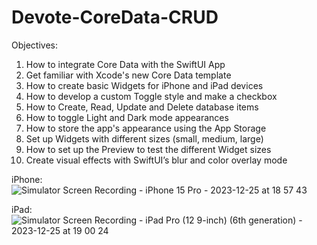 # Devote-CoreData-CRUD

Objectives:

1. How to integrate Core Data with the SwiftUI App
2. Get familiar with Xcode's new Core Data template
3. How to create basic Widgets for iPhone and iPad devices
4. How to develop a custom Toggle style and make a checkbox
5. How to Create, Read, Update and Delete database items
6. How to toggle Light and Dark mode appearances
7. How to store the app's appearance using the App Storage
8. Set up Widgets with different sizes (small, medium, large)
9. How to set up the Preview to test the different Widget sizes
10. Create visual effects with SwiftUI’s blur and color overlay mode

iPhone:
![Simulator Screen Recording - iPhone 15 Pro - 2023-12-25 at 18 57 43](https://github.com/PratikPandyaOfficial/Devote-CoreData-CRUD/assets/46597115/f7b3931c-e177-489f-a928-dc73bfd18903)

iPad:
![Simulator Screen Recording - iPad Pro (12 9-inch) (6th generation) - 2023-12-25 at 19 00 24](https://github.com/PratikPandyaOfficial/Devote-CoreData-CRUD/assets/46597115/9d358775-9032-4732-bed9-74472ab037df)

